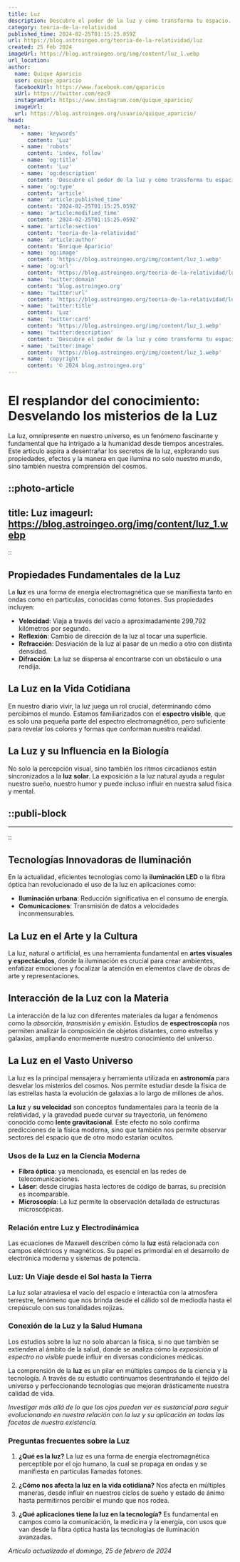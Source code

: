 ```yaml
---
title: Luz
description: Descubre el poder de la luz y cómo transforma tu espacio. Consejos, tendencias e innovación en iluminación para el hogar o negocio.
category: teoria-de-la-relatividad
published_time: 2024-02-25T01:15:25.059Z
url: https://blog.astroingeo.org/teoria-de-la-relatividad/luz
created: 25 Feb 2024
imageUrl: https://blog.astroingeo.org/img/content/luz_1.webp
url_location:
author:
  name: Quique Aparicio
  user: quique_aparicio
  facebookUrl: https://www.facebook.com/qaparicio
  xUrl: https://twitter.com/eac9
  instagramUrl: https://www.instagram.com/quique_aparicio/
  imageUrl: 
  url: https://blog.astroingeo.org/usuario/quique_aparicio/
head:
  meta:
    - name: 'keywords'
      content: 'Luz'
    - name: 'robots'
      content: 'index, follow'
    - name: 'og:title'
      content: 'Luz'
    - name: 'og:description'
      content: 'Descubre el poder de la luz y cómo transforma tu espacio. Consejos, tendencias e innovación en iluminación para el hogar o negocio.'
    - name: 'og:type'
      content: 'article'
    - name: 'article:published_time'
      content: '2024-02-25T01:15:25.059Z'
    - name: 'article:modified_time'
      content: '2024-02-25T01:15:25.059Z'
    - name: 'article:section'
      content: 'teoria-de-la-relatividad'
    - name: 'article:author'
      content: 'Enrique Aparicio'
    - name: 'og:image'
      content: 'https://blog.astroingeo.org/img/content/luz_1.webp'
    - name: 'og:url'
      content: 'https://blog.astroingeo.org/teoria-de-la-relatividad/luz'
    - name: 'twitter:domain'
      content: 'blog.astroingeo.org'
    - name: 'twitter:url'
      content: 'https://blog.astroingeo.org/teoria-de-la-relatividad/luz'
    - name: 'twitter:title'
      content: 'Luz'
    - name: 'twitter:card'
      content: 'https://blog.astroingeo.org/img/content/luz_1.webp'
    - name: 'twitter:description'
      content: 'Descubre el poder de la luz y cómo transforma tu espacio. Consejos, tendencias e innovación en iluminación para el hogar o negocio.'
    - name: 'twitter:image'
      content: 'https://blog.astroingeo.org/img/content/luz_1.webp'
    - name: 'copyright'
      content: '© 2024 blog.astroingeo.org'
---
```

# El resplandor del conocimiento: Desvelando los misterios de la Luz

La luz, omnipresente en nuestro universo, es un fenómeno fascinante y fundamental que ha intrigado a la humanidad desde tiempos ancestrales. Este artículo aspira a desentrañar los secretos de la luz, explorando sus propiedades, efectos y la manera en que ilumina no solo nuestro mundo, sino también nuestra comprensión del cosmos.


::photo-article
---
title: Luz
imageurl: https://blog.astroingeo.org/img/content/luz_1.webp
---
::



## Propiedades Fundamentales de la Luz

La **luz** es una forma de energía electromagnética que se manifiesta tanto en ondas como en partículas, conocidas como fotones. Sus propiedades incluyen:

- **Velocidad**: Viaja a través del vacío a aproximadamente 299,792 kilómetros por segundo.
- **Reflexión**: Cambio de dirección de la luz al tocar una superficie.
- **Refracción**: Desviación de la luz al pasar de un medio a otro con distinta densidad.
- **Difracción**: La luz se dispersa al encontrarse con un obstáculo o una rendija.

## La Luz en la Vida Cotidiana

En nuestro diario vivir, la luz juega un rol crucial, determinando cómo percibimos el mundo. Estamos familiarizados con el **espectro visible**, que es solo una pequeña parte del espectro electromagnético, pero suficiente para revelar los colores y formas que conforman nuestra realidad.

## La Luz y su Influencia en la Biología

No solo la percepción visual, sino también los ritmos circadianos están sincronizados a la **luz solar**. La exposición a la luz natural ayuda a regular nuestro sueño, nuestro humor y puede incluso influir en nuestra salud física y mental.


  ::publi-block
  ---
  ---
  ::
  
  

## Tecnologías Innovadoras de Iluminación

En la actualidad, eficientes tecnologías como la **iluminación LED** o la fibra óptica han revolucionado el uso de la luz en aplicaciones como:

- **Iluminación urbana**: Reducción significativa en el consumo de energía.
- **Comunicaciones**: Transmisión de datos a velocidades inconmensurables.

## La Luz en el Arte y la Cultura

La luz, natural o artificial, es una herramienta fundamental en **artes visuales y espectáculos**, donde la iluminación es crucial para crear ambientes, enfatizar emociones y focalizar la atención en elementos clave de obras de arte y representaciones.

## Interacción de la Luz con la Materia

La interacción de la luz con diferentes materiales da lugar a fenómenos como la *absorción*, *transmisión* y *emisión*. Estudios de **espectroscopía** nos permiten analizar la composición de objetos distantes, como estrellas y galaxias, ampliando enormemente nuestro conocimiento del universo.

## La Luz en el Vasto Universo

La luz es la principal mensajera y herramienta utilizada en **astronomía** para desvelar los misterios del cosmos. Nos permite estudiar desde la física de las estrellas hasta la evolución de galaxias a lo largo de millones de años.

**La luz** y **su velocidad** son conceptos fundamentales para la teoría de la relatividad, y la gravedad puede curvar su trayectoria, un fenómeno conocido como **lente gravitacional**. Este efecto no solo confirma predicciones de la física moderna, sino que también nos permite observar sectores del espacio que de otro modo estarían ocultos.

### Usos de la Luz en la Ciencia Moderna

- **Fibra óptica**: ya mencionada, es esencial en las redes de telecomunicaciones.
- **Láser**: desde cirugías hasta lectores de código de barras, su precisión es incomparable.
- **Microscopía**: La luz permite la observación detallada de estructuras microscópicas.

### Relación entre Luz y Electrodinámica

Las ecuaciones de Maxwell describen cómo la **luz** está relacionada con campos eléctricos y magnéticos. Su papel es primordial en el desarrollo de electrónica moderna y sistemas de potencia.

### Luz: Un Viaje desde el Sol hasta la Tierra

La luz solar atraviesa el vacío del espacio e interactúa con la atmosfera terrestre, fenómeno que nos brinda desde el cálido sol de mediodía hasta el crepúsculo con sus tonalidades rojizas.

### Conexión de la Luz y la Salud Humana

Los estudios sobre la luz no solo abarcan la física, si no que también se extienden al ámbito de la salud, donde se analiza cómo la *exposición al espectro no visible* puede influir en diversas condiciones médicas.

La comprensión de la **luz** es un pilar en múltiples campos de la ciencia y la tecnología. A través de su estudio continuamos desentrañando el tejido del universo y perfeccionando tecnologías que mejoran drásticamente nuestra calidad de vida.

*Investigar más allá de lo que los ojos pueden ver es sustancial para seguir evolucionando en nuestra relación con la luz y su aplicación en todas las facetas de nuestra existencia.*

### Preguntas frecuentes sobre la Luz

1. **¿Qué es la luz?**
   La luz es una forma de energía electromagnética perceptible por el ojo humano, la cual se propaga en ondas y se manifiesta en partículas llamadas fotones.

2. **¿Cómo nos afecta la luz en la vida cotidiana?**
   Nos afecta en múltiples maneras, desde influir en nuestros ciclos de sueño y estado de ánimo hasta permitirnos percibir el mundo que nos rodea.

3. **¿Qué aplicaciones tiene la luz en la tecnología?**
   Es fundamental en campos como la comunicación, la medicina y la energía, con usos que van desde la fibra óptica hasta las tecnologías de iluminación avanzadas.

_Artículo actualizado el domingo, 25 de febrero de 2024_